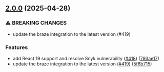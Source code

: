 ## [2.0.0](https://github.com/rudderlabs/rudder-sdk-react-native/compare/rudder-integration-braze-react-native@1.3.0...rudder-integration-braze-react-native@2.0.0) (2025-04-28)

### ⚠ BREAKING CHANGES

- update the braze integration to the latest version (#419)

### Features

- add React 19 support and resolve Snyk vulnerability ([#418](https://github.com/rudderlabs/rudder-sdk-react-native/issues/418)) ([793ae17](https://github.com/rudderlabs/rudder-sdk-react-native/commit/793ae17076d8f69404877eec07fea1b49c3ce304))
- update the braze integration to the latest version ([#419](https://github.com/rudderlabs/rudder-sdk-react-native/issues/419)) ([5f6b715](https://github.com/rudderlabs/rudder-sdk-react-native/commit/5f6b715150f86b513282297584a70841ea6c7377))
